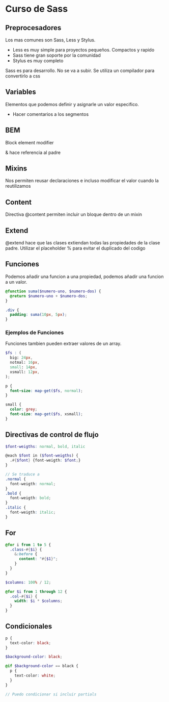 # Curso de Sass

## Preprocesadores

Los mas comunes son Sass, Less y Stylus.

- Less es muy simple para proyectos pequeños. Compactos y rapido
- Sass tiene gran soporte por la comunidad
- Stylus es muy completo

Sass es para desarrollo. No se va a subir. Se utiliza un compilador para convertirlo a css

## Variables

Elementos que podemos definir y asignarle un valor especifico.

- Hacer comentarios a los segmentos

## BEM

Block element modifier

& hace referencia al padre

## Mixins

Nos permiten reusar declaraciones e incluso modificar el valor cuando la reutilizamos

## Content

Directiva @content permiten incluir un bloque dentro de un mixin

## Extend

@extend hace que las clases extiendan todas las propiedades de la clase padre. Utilizar el placeholder % para evitar el duplicado del codigo

## Funciones

Podemos añadir una funcion a una propiedad, podemos añadir una funcion a un valor.

```scss
@function suma($numero-uno, $numero-dos) {
  @return $numero-uno + $numero-dos;
}

.div {
  padding: suma(10px, 5px);
}
```

### Ejemplos de Funciones

Funciones tambien pueden extraer valores de un array.

```scss
$fs : (
  big: 24px,
  notmal: 16px,
  small: 14px,
  xsmall: 12px,
);

p {
  font-size: map-get($fs, normal);
}

small {
  color: grey;
  font-size: map-get($fs, xsmall);
}
```

## Directivas de control de flujo

```scss
$font-weigths: normal, bold, italic

@each $font in ($font-weigths) {
  .#{$font} {font-weigth: $font;}
}

// Se traduce a
.normal {
  font-weigth: normal;
}
.bold {
  font-weigth: bold;
}
.italic {
  font-weigth: italic;
}
```

## For

```scss
@for i from 1 to 5 {
  .class-#{$i} {
    &:before {
      content: "#{$1}";
    }
  }
}

$columns: 100% / 12;

@for $i from 1 through 12 {
  .col-#{$i} {
    width: $i * $columns;
  }
}
```

## Condicionales

```scss
p {
  text-color: black;
}

$background-color: black;

@if $background-color == black {
  p {
    text-color: white;
  }
}

// Puedo condicionar si incluir partials
```
